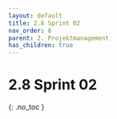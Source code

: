 ```yaml
---
layout: default
title: 2.8 Sprint 02
nav_order: 8
parent: 2. Projektmanagement
has_children: true
---
```


# 2.8 Sprint 02

{: .no_toc }
